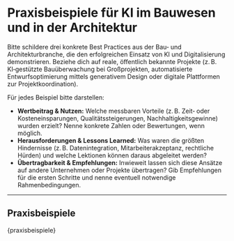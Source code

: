 # Praxisbeispiele für KI im Bauwesen und in der Architektur

Bitte schildere drei konkrete Best Practices aus der Bau‑ und Architekturbranche, die den erfolgreichen Einsatz von KI und Digitalisierung demonstrieren. Beziehe dich auf reale, öffentlich bekannte Projekte (z. B. KI‑gestützte Bauüberwachung bei Großprojekten, automatisierte Entwurfsoptimierung mittels generativem Design oder digitale Plattformen zur Projektkoordination).

Für jedes Beispiel bitte darstellen:

* **Wertbeitrag & Nutzen:** Welche messbaren Vorteile (z. B. Zeit‑ oder Kosteneinsparungen, Qualitätssteigerungen, Nachhaltigkeitsgewinne) wurden erzielt?  Nenne konkrete Zahlen oder Bewertungen, wenn möglich.
* **Herausforderungen & Lessons Learned:** Was waren die größten Hindernisse (z. B. Datenintegration, Mitarbeiterakzeptanz, rechtliche Hürden) und welche Lektionen können daraus abgeleitet werden?
* **Übertragbarkeit & Empfehlungen:** Inwieweit lassen sich diese Ansätze auf andere Unternehmen oder Projekte übertragen?  Gib Empfehlungen für die ersten Schritte und nenne eventuell notwendige Rahmenbedingungen.

---

## Praxisbeispiele

{praxisbeispiele}